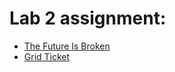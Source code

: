 # Lab 2 assignment:

* [The Future Is Broken](https://codepen.io/nicolasvdsp/pen/MWOZwzr)
* [Grid Ticket](https://codepen.io/nicolasvdsp/pen/MWOZaWG)
